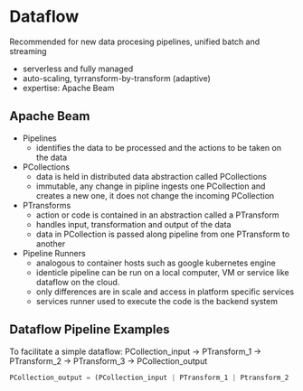 # Dataflow

Recommended for new data procesing pipelines, unified batch and streaming
- serverless and fully managed
- auto-scaling, tyrransform-by-transform (adaptive)
- expertise: Apache Beam

## Apache Beam
- Pipelines
  - identifies the data to be processed and the actions to be taken on the data
- PCollections
  -  data is held in distributed data abstraction called PCollections
  -  immutable, any change in pipline ingests one PCollection and creates a new one, it does not change the incoming PCollection
- PTransforms
  -  action or code is contained in an abstraction called a PTransform
  -  handles input, transformation and output of the data
  -  data in PCollection is passed along pipeline from one PTransform to another
- Pipeline Runners
  -  analogous to container hosts such as google kubernetes engine
  -  identicle pipeline can be run on a local computer, VM or service like dataflow on the cloud.
  -  only differences are in scale and access in platform specific services
  -  services runner used to execute the code is the backend system

## Dataflow Pipeline Examples
To facilitate a simple dataflow:
PCollection_input -> PTransform_1 -> PTransform_2 -> PTransform_3 -> PCollection_output
```Python
PCollection_output = (PCollection_input | PTransform_1 | Ptransform_2 | PTransform_3)
```
